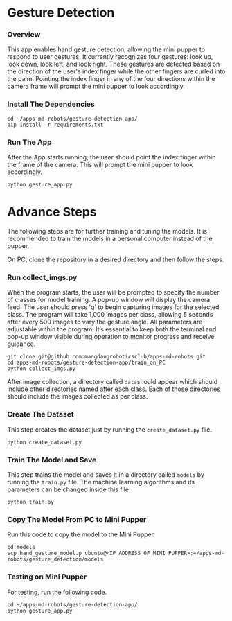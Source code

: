 # Gesture Detection

### Overview
This app enables hand gesture detection, allowing the mini pupper to respond to user gestures. It currently recognizes four gestures: look up, look down, look left, and look right. These gestures are detected based on the direction of the user's index finger while the other fingers are curled into the palm. Pointing the index finger in any of the four directions within the camera frame will prompt the mini pupper to look accordingly.

### Install The Dependencies
```
cd ~/apps-md-robots/gesture-detection-app/
pip install -r requirements.txt
```

### Run The App
After the App starts running, the user should point the index finger within the frame of the camera. This will prompt the mini pupper to look accordingly.
```
python gesture_app.py
```

# Advance Steps
The following steps are for further training and tuning the models. It is recommended to train the models in a personal computer instead of the pupper.

On PC, clone the repository in a desired directory and then follow the steps.

### Run collect_imgs.py
When the program starts, the user will be prompted to specify the number of classes for model training. A pop-up window will display the camera feed. The user should press 'q' to begin capturing images for the selected class. The program will take 1,000 images per class, allowing 5 seconds after every 500 images to vary the gesture angle. All parameters are adjustable within the program. It’s essential to keep both the terminal and pop-up window visible during operation to monitor progress and receive guidance.
```
git clone git@github.com:mangdangroboticsclub/apps-md-robots.git
cd apps-md-robots/gesture-detection-app/train_on_PC
python collect_imgs.py
```
After image collection, a directory called ```data```should appear which should include other directories named after each class. Each of those directories should include the images collected as per class.

### Create The Dataset
This step creates the dataset just by running the ```create_dataset.py``` file.
```
python create_dataset.py
```

### Train The Model and Save
This step trains the model and saves it in a directory called ```models``` by running the ```train.py``` file. The machine learning algorithms and its parameters can be changed inside this file.
```
python train.py
```

### Copy The Model From PC to Mini Pupper
Run this code to copy the model to the Mini Pupper
```
cd models
scp hand_gesture_model.p ubuntu@<IP ADDRESS OF MINI PUPPER>:~/apps-md-robots/gesture_detection/models
```

### Testing on Mini Pupper
For testing, run the following code.

```
cd ~/apps-md-robots/gesture-detection-app/
python gesture_app.py
```
